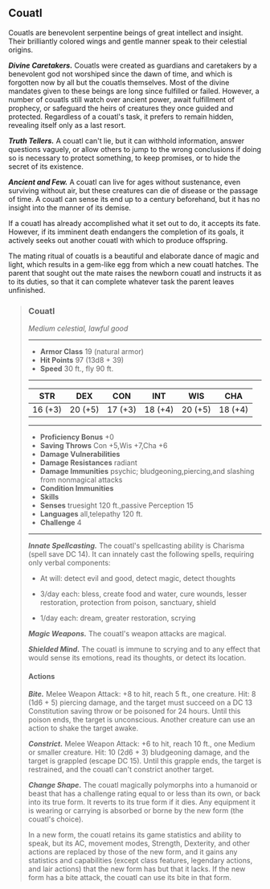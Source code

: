 ## Couatl
Couatls are benevolent serpentine beings of great intellect and insight. Their brilliantly colored wings and gentle manner speak to their celestial origins.

***Divine Caretakers.*** Couatls were created as guardians and caretakers by a benevolent god not worshiped since the dawn of time, and which is forgotten now by all but the couatls themselves. Most of the divine mandates given to these beings are long since fulfilled or failed. However, a number of couatls still watch over ancient power, await fulfillment of prophecy, or safeguard the heirs of creatures they once guided and protected. Regardless of a couatl's task, it prefers to remain hidden, revealing itself only as a last resort.

***Truth Tellers.*** A couatl can't lie, but it can withhold information, answer questions vaguely, or allow others to jump to the wrong conclusions if doing so is necessary to protect something, to keep promises, or to hide the secret of its existence.

***Ancient and Few.*** A couatl can live for ages without sustenance, even surviving without air, but these creatures can die of disease or the passage of time. A couatl can sense its end up to a century beforehand, but it has no insight into the manner of its demise.

If a couatl has already accomplished what it set out to do, it accepts its fate. However, if its imminent death endangers the completion of its goals, it actively seeks out another couatl with which to produce offspring.

The mating ritual of couatls is a beautiful and elaborate dance of magic and light, which results in a gem-like egg from which a new couatl hatches. The parent that sought out the mate raises the newborn couatl and instructs it as to its duties, so that it can complete whatever task the parent leaves unfinished.

>### Couatl
>*Medium celestial, lawful good*
>___
>- **Armor Class** 19 (natural armor)
>- **Hit Points** 97 (13d8 + 39)
>- **Speed** 30 ft., fly 90 ft.
>___
>|**STR**|**DEX**|**CON**|**INT**|**WIS**|**CHA**|
>|:---:|:---:|:---:|:---:|:---:|:---:|
>|16 (+3)|20 (+5)|17 (+3)|18 (+4)|20 (+5)|18 (+4)|
>
>___
>- **Proficiency Bonus** +0
>- **Saving Throws** Con +5,Wis +7,Cha +6
>- **Damage Vulnerabilities** 
>- **Damage Resistances** radiant
>- **Damage Immunities** psychic; bludgeoning,piercing,and slashing from nonmagical attacks
>- **Condition Immunities** 
>- **Skills** 
>- **Senses** truesight 120 ft.,passive Perception 15
>- **Languages** all,telepathy 120 ft.
>- **Challenge** 4
>___
>***Innate Spellcasting.*** The couatl's spellcasting ability is Charisma (spell save DC 14). It can innately cast the following spells, requiring only verbal components:
>
>* At will: detect evil and good, detect magic, detect thoughts
>
>* 3/day each: bless, create food and water, cure wounds, lesser restoration, protection from poison, sanctuary, shield
>
>* 1/day each: dream, greater restoration, scrying
>
>***Magic Weapons.*** The couatl's weapon attacks are magical.
>
>***Shielded Mind.*** The couatl is immune to scrying and to any effect that would sense its emotions, read its thoughts, or detect its location.
>
>#### Actions
>***Bite.*** Melee Weapon Attack: +8 to hit, reach 5 ft., one creature. Hit: 8 (1d6 + 5) piercing damage, and the target must succeed on a DC 13 Constitution saving throw or be poisoned for 24 hours. Until this poison ends, the target is unconscious. Another creature can use an action to shake the target awake.
>
>***Constrict.*** Melee Weapon Attack: +6 to hit, reach 10 ft., one Medium or smaller creature. Hit: 10 (2d6 + 3) bludgeoning damage, and the target is grappled (escape DC 15). Until this grapple ends, the target is restrained, and the couatl can't constrict another target.
>
>***Change Shape.*** The couatl magically polymorphs into a humanoid or beast that has a challenge rating equal to or less than its own, or back into its true form. It reverts to its true form if it dies. Any equipment it is wearing or carrying is absorbed or borne by the new form (the couatl's choice).
>
>In a new form, the couatl retains its game statistics and ability to speak, but its AC, movement modes, Strength, Dexterity, and other actions are replaced by those of the new form, and it gains any statistics and capabilities (except class features, legendary actions, and lair actions) that the new form has but that it lacks. If the new form has a bite attack, the couatl can use its bite in that form.
>
